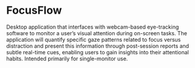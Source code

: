 # FocusFlow

Desktop application that interfaces with webcam-based eye-tracking software to monitor a user’s visual attention during on-screen tasks. The application will quantify specific gaze patterns related to focus versus distraction and present this information through post-session reports and subtle real-time cues, enabling users to gain insights into their attentional habits. Intended primarily for single-monitor use.
